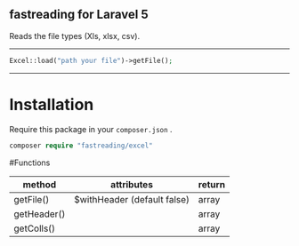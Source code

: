 ## fastreading for Laravel 5

Reads the file types (Xls, xlsx, csv).

---

```php
Excel::load("path your file")->getFile();
```

---

# Installation

Require this package in your `composer.json` .

```php
composer require "fastreading/excel"
```

#Functions

method   |             attributes     |return
---------|----------------------------|--------
getFile()| $withHeader (default false)| array 
getHeader()||array
getColls()||array
